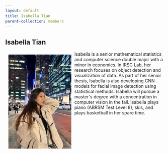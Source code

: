 ```yaml
---
layout: default
title: Isabella Tian
parent-collection: members
---
```


## Isabella Tian
<img src="/media/members/hd/isabella_tian.png" alt="1" width = 200px height = 300px style="object-fit: cover; float: left; margin: 10px">

Isabella is a senior mathematical statistics and computer science double major with a minor in economics. 
In IRSC Lab, her research focuses on object detection and visualization of data. 
As part of her senior thesis, Isabella is also developing CNN models for facial image detection using statistical methods. 
Isabella will pursue a master's degree with a concentration in computer vision in the fall. 
Isabella plays piano (ABRSM Test Level 8), skis, and plays basketball in her spare time.
